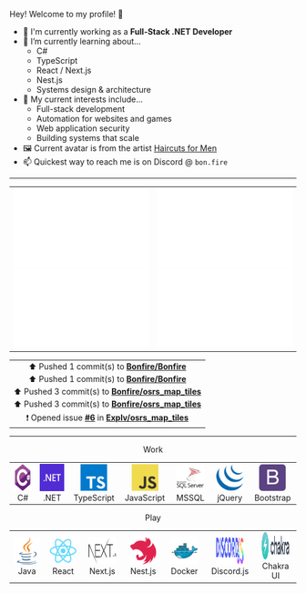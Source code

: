 Hey! Welcome to my profile! 👋
- 🏢 I'm currently working as a **Full-Stack .NET Developer**
- 🌱 I’m currently learning about...
  - C#
  - TypeScript
  - React / Next.js
  - Nest.js
  - Systems design & architecture
- 🧠 My current interests include...
  - Full-stack development
  - Automation for websites and games
  - Web application security
  - Building systems that scale
- 🖼️ Current avatar is from the artist [Haircuts for Men](https://haircutsformen.bandcamp.com/)
- 📫 Quickest way to reach me is on Discord @ `bon.fire`
---
<table align="center">
  <tbody>
    <tr>
      <td align="center">
        <img src="https://raw.githubusercontent.com/Bonfire/github-stats/master/generated/overview.svg#gh-dark-mode-only"/>
        <img src="https://raw.githubusercontent.com/Bonfire/github-stats/master/generated/overview.svg#gh-light-mode-only"/>
      </td>
      <td align="center">
        <img src="https://raw.githubusercontent.com/Bonfire/github-stats/master/generated/languages.svg#gh-dark-mode-only"/>
        <img src="https://raw.githubusercontent.com/Bonfire/github-stats/master/generated/languages.svg#gh-light-mode-only"/>
      </td>
    </tr>
  </tbody>
</table>

<table align="center">
  <tbody>
  <!--RECENT_ACTIVITY:start-->
<tr><td align="center">⬆️ Pushed 1 commit(s) to <a href="https://github.com/Bonfire/Bonfire"><b>Bonfire/Bonfire</b></a></td></tr>
<tr><td align="center">⬆️ Pushed 1 commit(s) to <a href="https://github.com/Bonfire/Bonfire"><b>Bonfire/Bonfire</b></a></td></tr>
<tr><td align="center">⬆️ Pushed 3 commit(s) to <a href="https://github.com/Bonfire/osrs_map_tiles"><b>Bonfire/osrs_map_tiles</b></a></td></tr>
<tr><td align="center">⬆️ Pushed 3 commit(s) to <a href="https://github.com/Bonfire/osrs_map_tiles"><b>Bonfire/osrs_map_tiles</b></a></td></tr>
<tr><td align="center">❗️ Opened issue <a href="https://github.com/Explv/osrs_map_tiles/issues/6"><b>#6</b></a> in <a href="https://github.com/Explv/osrs_map_tiles"><b>Explv/osrs_map_tiles</b></a></td></tr>
  <!--RECENT_ACTIVITY:end-->
  </tbody>
</table>

---
<p align="center">Work</p>
<table align="center">
  <tbody>
    <tr>
      <td align="center" width="96">
        <img src="./img/csharp.svg" width="48" height="48" />
        <br>
        C#
      </td>
      <td align="center" width="96">
        <img src="./img/dotnet.svg" width="48" height="48" />
        <br>
        .NET
      </td>
      <td align="center" width="96">
        <img src="./img/typescript.svg" width="48" height="48" />
        <br>
        TypeScript
      </td>
      <td align="center" width="96">
        <img src="./img/javascript.svg" width="48" height="48" />
        <br>
        JavaScript
      </td>
      <td align="center" width="96">
        <img src="./img/mssql.svg" width="48" height="48" />
        <br>
        MSSQL
      </td>
      <td align="center" width="96">
        <img src="./img/jquery.svg" width="48" height="48" />
        <br>
        jQuery
      </td>
      <td align="center" width="96">
        <img src="./img/bootstrap.svg" width="48" height="48" />
        <br>
        Bootstrap
      </td>
    </tr> 
  </tbody>
</table>

<p align="center">Play</p>
<table align="center">
  <tbody>
    <tr>
      <td align="center" width="96">
        <img src="./img/java.svg" width="48" height="48" />
        <br>
        Java
      </td>
      <td align="center" width="96">
        <img src="./img/react.svg" width="48" height="48" />
        <br>
        React
      </td>
      <td align="center" width="96">
        <img src="./img/nextjs.svg" width="48" height="48" />
        <br>
        Next.js
      </td>
      <td align="center" width="96">
        <img src="./img/nestjs.svg" width="48" height="48" />
        <br>
        Nest.js
      </td>
      <td align="center" width="96">
        <img src="./img/docker.svg" width="48" height="48" />
        <br>
        Docker
      </td>
      <td align="center" width="96">
        <img src="./img/discordjs.svg" width="48" height="48" />
        <br>
        Discord.js
      </td>
      <td align="center" width="96">
      <img src="./img/chakraui.svg" width="48" height="48" />
      <br>
        Chakra UI
      </td>
    </tr>
  </tbody>
</table>

<!-- Credits to @LostVirt for the README ideas and images -->
